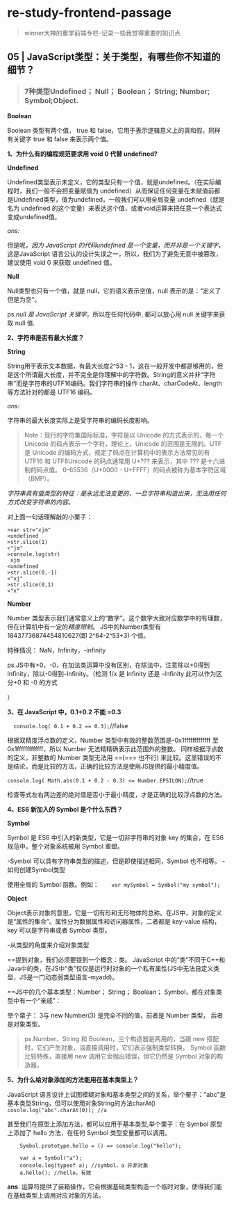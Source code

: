 # re-study-frontend-passage
>winner大神的重学前端专栏-记录一些我觉得重要的知识点
## 05 | JavaScript类型：关于类型，有哪些你不知道的细节？

>### 7种类型Undefined； Null； Boolean； String; Number; Symbol;Object.

**Boolean**

Boolean 类型有两个值， true 和 false，它用于表示逻辑意义上的真和假，同样有关键字 true 和 false 来表示两个值。

**1、为什么有的编程规范要求用 void 0 代替 undefined?**

**Undefined**

Undefined类型表示未定义，它的类型只有一个值，就是undefined。（在实际编程时，我们一般不会把变量赋值为 undefined）从而保证任何变量在未赋值前都是Undefined类型，值为undefined，一般我们可以用全局变量 undefined（就是名为 undefined 的这个变量）来表达这个值，或者void运算来把任意一个表达式变成undefined值。

*ans:* 

但是呢，*因为 JavaScript 的代码undefined 是一个变量，而并非是一个关键字*，这是JavaScript 语言公认的设计失误之一，所以，我们为了避免无意中被篡改，建议使用 void 0 来获取 undefined 值。

**Null** 

Null类型也只有一个值，就是 null，它的语义表示空值，null 表示的是：“定义了但是为空”。

ps.*null 是 JavaScript 关键字*，所以在任何代码中, 都可以放心用 null 关键字来获取 null 值.

**2、字符串是否有最大长度？**

**String**

String用于表示文本数据，有最大长度2^53 - 1，这在一般开发中都是够用的，但是这个所谓最大长度，并不完全是你理解中的字符数。String的意义并非“字符串”而是字符串的UTF16编码。我们字符串的操作 charAt、charCodeAt、length 等方法针对的都是 UTF16 编码。

*ans:*

字符串的最大长度实际上是受字符串的编码长度影响。

>Note：现行的字符集国际标准，字符是以 Unicode 的方式表示的，每一个Unicode 的码点表示一个字符，理论上，Unicode 的范围是无限的。UTF 是 Unicode 的编码方式，规定了码点在计算机中的表示方法常见的有 UTF16 和 UTF8Unicode 的码点通常用 U+??? 来表示，其中 ??? 是十六进制的码点值。 0-65536（U+0000 - U+FFFF）的码点被称为基本字符区域（BMP）。

*字符串具有值类型的特征：是永远无法变更的，一旦字符串构造出来，无法用任何方式改变字符串的内容。*

对上面一句话理解敲的小栗子：
```
>var str="xjm"
<undefined
>str.slice(1)
<"jm"
>console.log(str)
 xjm
<undefined
>str.slice(0,-1)
<"xj"
>str.slice(0,1)
<"x"
```

**Number**

Number 类型表示我们通常意义上的“数字”。这个数字大致对应数学中的有理数，但在计算机中有一定的*精度限制*。 JS中的Number类型有18437736874454810627(即 2^64-2^53+3) 个值。

特殊情况：
NaN，Infinity，-infinity

ps.JS中有+0，-0，在加法类运算中没有区别，在除法中，注意除以+0得到Infinity，除以-0得到-Infinity。（检测 1/x 是 Infinity 还是 -Infinity
此可以作为区分+0 和 -0 的方式

）

**3、在 JavaScript 中，0.1+0.2 不能 =0.3**

`  console.log( 0.1 + 0.2 == 0.3);`//false

根据双精度浮点数的定义，Number 类型中有效的整数范围是-0x1fffffffffffff 至0x1fffffffffffff，所以 Number 无法精精确表示此范围外的整数。
同样根据浮点数的定义，非整数的 Number 类型无法用 ==(=== 也不行) 来比较。这里错误的不是结论，而是比较的方法，正确的比较方法是使用JS提供的最小精度值。

`console.log( Math.abs(0.1 + 0.2 - 0.3) <= Number.EPSILON);`//true

检查等式左右两边差的绝对值是否小于最小精度，才是正确的比较浮点数的方法。

**4、ES6 新加入的 Symbol 是个什么东西？**

**Symbol**

Symbol 是 ES6 中引入的新类型，它是一切非字符串的对象 key 的集合，在 ES6 规范中，整个对象系统被用 Symbol 重塑。

-Symbol 可以具有字符串类型的描述，但是即使描述相同，Symbol 也不相等。
-如何创建Symbol类型
 
 使用全局的 Symbol 函数。例如：`    var mySymbol = Symbol("my symbol");`


**Object**

Object表示对象的意思，它是一切有形和无形物体的总称。在JS中，对象的定义是“属性的集合”。属性分为数据属性和访问器属性，二者都是 key-value 结构，key 可以是字符串或者 Symbol 类型。

-从类型的角度来介绍对象类型

==提到对象，我们必须要提到一个概念：类。
JavaScript 中的“类”不同于C++和Java中的类，在JS中“类”仅仅是运行时对象的一个私有属性(JS中无法自定义类型，JS是一门动态弱类型语言-myadd)。

==JS中的几个基本类型：Number； String； Boolean； Symbol，都在对象类型中有一个“亲戚”：

举个栗子： 3与 new Number(3) 是完全不同的值，前者是 Number 类型， 后者是对象类型。

>ps.Number、String 和 Boolean，三个构造器是两用的，当跟 new 搭配时，它们产生对象，当直接调用时，它们表示强制类型转换。
Symbol 函数比较特殊，直接用 new 调用它会抛出错误，但它仍然是 Symbol 对象的构造器。

**5、为什么给对象添加的方法能用在基本类型上？**

JavaScript 语言设计上试图模糊对象和基本类型之间的关系，举个栗子："abc"是基本类型String，但可以使用对象String的方法charAt()` cosole.log("abc".charAt(0)); //a`

甚至我们在原型上添加方法，都可以应用于基本类型,举个栗子：在 Symbol 原型上添加了 hello 方法，在任何 Symbol 类型变量都可以调用。
```
    Symbol.prototype.hello = () => console.log("hello");

    var a = Symbol("a");
    console.log(typeof a); //symbol，a 并非对象
    a.hello(); //hello，有效
```
**ans**. 运算符提供了装箱操作，它会根据基础类型构造一个临时对象，使得我们能在基础类型上调用对应对象的方法。

































